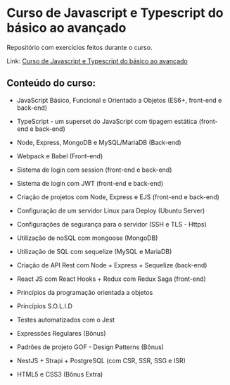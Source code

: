 # Curso de Javascript e Typescript do básico ao avançado

Repositório com exercícios feitos durante o curso.

Link: [Curso de Javascript e Typescript do básico ao avançado](https://www.udemy.com/course/curso-de-javascript-moderno-do-basico-ao-avancado/)




## Conteúdo do curso:

- JavaScript Básico, Funcional e Orientado a Objetos (ES6+, front-end e back-end)

- TypeScript - um superset do JavaScript com tipagem estática (front-end e back-end)

- Node, Express, MongoDB e MySQL/MariaDB (Back-end)

- Webpack e Babel (Front-end)

- Sistema de login com session (front-end e back-end)

- Sistema de login com JWT (front-end e back-end)

- Criação de projetos com Node, Express e EJS (front-end e back-end)

- Configuração de um servidor Linux para Deploy (Ubuntu Server)

- Configurações de segurança para o servidor (SSH e TLS - Https)

- Utilização de noSQL com mongoose (MongoDB)

- Utilização de SQL com sequelize (MySQL e MariaDB)

- Criação de API Rest com Node + Express + Sequelize (back-end)

- React JS com React Hooks + Redux com Redux Saga (front-end)

- Princípios da programação orientada a objetos

- Princípios S.O.L.I.D

- Testes automatizados com o Jest

- Expressões Regulares (Bônus)

- Padrões de projeto GOF - Design Patterns (Bônus)

- NestJS + Strapi + PostgreSQL (com CSR, SSR, SSG e ISR)

- HTML5 e CSS3 (Bônus Extra)





